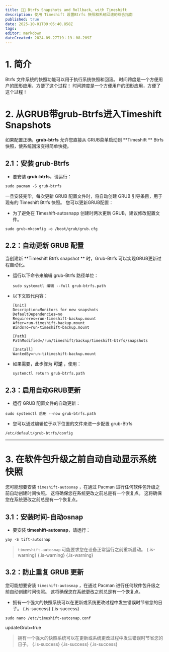 ```yaml
---
title: 📸🔄 Btrfs Snapshots and Rollback, with Timeshift
description: 使用 Timeshift 设置Btrfs 快照和系统回滚的综合指南
published: true
date: 2025-10-01T09:05:40.858Z
tags:
editor: markdown
dateCreated: 2024-09-27T19：19：08.209Z
---
```


# 1. 简介

Btrfs 文件系统的快照功能可以用于执行系统快照和回滚。 时间跨度是一个方便用户的图形应用，方便了这个过程！ 时间跨度是一个方便用户的图形应用，方便了这个过程！

# 2. 从GRUB带grub-Btrfs进入Timeshift Snapshots

如果配置正确，**grub-btrfs** 允许您直接从 GRUB菜单启动到 \*\*Timeshift \*\* Btrfs 快照，使系统回滚变得简单快捷。

## 2.1：安装 grub-Btrfs

- 要安装 **grub-btrfs**，请运行：

```
sudo pacman -S grub-btrfs
```

一旦安装完毕，每次更新 GRUB 配置文件时，将自动创建 GRUB 引导条目，用于现有的 Timeshift Btrfs 快照。 您可以更新GRUB配置：

- 为了避免在 Timeshift-autosnapp 创建时两次更新 GRUB，建议修改配置文件。

```
sudo grub-mkconfig -o /boot/grub/grub.cfg
```

## 2.2：自动更新 GRUB 配置

当创建新 \*\*Timeshift Btrfs snapshot \*\* 时，Grub-Btrfs 可以实现GRUB更新过程自动化。

- 运行以下命令来编辑 grub-Btrfs 路径单位：

  ```
  sudo systemctl 编辑 --full grub-btrfs.path
  ```

- 以下文取代内容：
  ```
  [Unit]
  Description=Monitors for new snapshots
  DefaultDependencies=no
  Requireres=run-timeshift-backup.mount
  After=run-timeshift-backup.mount
  BindsTo=run-timeshift-backup.mount

  [Path]
  PathModified=/run/timeshift/backup/timeshift-btrfs/snapshots

  [Install]
  WantedBy=run-titimeshift-backup.mount
  ```

- 如果需要，此步骤为 **可逆** ，使用：
  ```
  systemctl return grub-btrfs.path
  ```

## 2.3：启用自动GRUB更新

- 运行 GRUB 配置文件的自动更新：

```
sudo systemctl 启用 --now grub-btrfs.path
```

- 您可以通过编辑位于以下位置的文件来进一步配置 grub-Btrfs

```
/etc/default/grub-btrfs/config
```

---

# 3. 在软件包升级之前自动自动显示系统快照

您可能想要安装 `timeshift-autosnap` ，在通过 Pacman 进行任何软件包升级之前自动创建时间快照。 这将确保您在系统更改之前总是有一个恢复点。 这将确保您在系统更改之前总是有一个恢复点。

## 3.1：安装时间-自动osnap

- 要安装 **timeshift-autosnap**，请运行：

```
yay -S tift-autosnap
```

> `timeeshift-autosnap` 可能要求您在设备正常运行之前重新启动。
> {.is-warning}
> {.is-warning}
> {.is-warning}

## 3.2：防止重复 GRUB 更新

您可能想要安装 `timeshift-autosnap` ，在通过 Pacman 进行任何软件包升级之前自动创建时间快照。 这将确保您在系统更改之前总是有一个恢复点。

- 拥有一个强大的快照系统可以在更新或系统更改过程中发生错误时节省您的日子。
  {.is-success}
  {.is-success}

```
sudo nano /etc/timeshift-autosnap.conf
```

updateGrub=true

> 拥有一个强大的快照系统可以在更新或系统更改过程中发生错误时节省您的日子。
> {.is-success}
> {.is-success}
> {.is-success}

